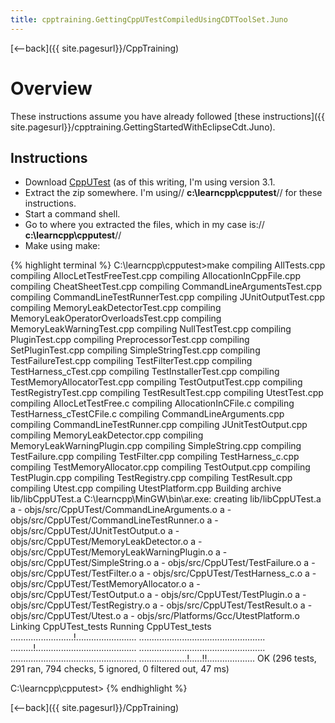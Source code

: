 ```yaml
---
title: cpptraining.GettingCppUTestCompiledUsingCDTToolSet.Juno
---
```

[<--back]({{ site.pagesurl}}/CppTraining)
# Overview
These instructions assume you have already followed [these instructions]({{ site.pagesurl}}/cpptraining.GettingStartedWithEclipseCdt.Juno).

## Instructions
* Download [CppUTest](http://sourceforge.net/projects/cpputest/files/cpputest/v3.1/CppUTest-v3.1.zip/download) (as of this writing, I'm using version 3.1.
* Extract the zip somewhere. I'm using// **c:\learncpp\cpputest**// for these instructions.
* Start a command shell.
* Go to where you extracted the files, which in my case is:// **c:\learncpp\cpputest**//
* Make using make:

{% highlight terminal %}
C:\learncpp\cpputest>make
compiling AllTests.cpp
compiling AllocLetTestFreeTest.cpp
compiling AllocationInCppFile.cpp
compiling CheatSheetTest.cpp
compiling CommandLineArgumentsTest.cpp
compiling CommandLineTestRunnerTest.cpp
compiling JUnitOutputTest.cpp
compiling MemoryLeakDetectorTest.cpp
compiling MemoryLeakOperatorOverloadsTest.cpp
compiling MemoryLeakWarningTest.cpp
compiling NullTestTest.cpp
compiling PluginTest.cpp
compiling PreprocessorTest.cpp
compiling SetPluginTest.cpp
compiling SimpleStringTest.cpp
compiling TestFailureTest.cpp
compiling TestFilterTest.cpp
compiling TestHarness_cTest.cpp
compiling TestInstallerTest.cpp
compiling TestMemoryAllocatorTest.cpp
compiling TestOutputTest.cpp
compiling TestRegistryTest.cpp
compiling TestResultTest.cpp
compiling UtestTest.cpp
compiling AllocLetTestFree.c
compiling AllocationInCFile.c
compiling TestHarness_cTestCFile.c
compiling CommandLineArguments.cpp
compiling CommandLineTestRunner.cpp
compiling JUnitTestOutput.cpp
compiling MemoryLeakDetector.cpp
compiling MemoryLeakWarningPlugin.cpp
compiling SimpleString.cpp
compiling TestFailure.cpp
compiling TestFilter.cpp
compiling TestHarness_c.cpp
compiling TestMemoryAllocator.cpp
compiling TestOutput.cpp
compiling TestPlugin.cpp
compiling TestRegistry.cpp
compiling TestResult.cpp
compiling Utest.cpp
compiling UtestPlatform.cpp
Building archive lib/libCppUTest.a
C:\learncpp\MinGW\bin\ar.exe: creating lib/libCppUTest.a
a - objs/src/CppUTest/CommandLineArguments.o
a - objs/src/CppUTest/CommandLineTestRunner.o
a - objs/src/CppUTest/JUnitTestOutput.o
a - objs/src/CppUTest/MemoryLeakDetector.o
a - objs/src/CppUTest/MemoryLeakWarningPlugin.o
a - objs/src/CppUTest/SimpleString.o
a - objs/src/CppUTest/TestFailure.o
a - objs/src/CppUTest/TestFilter.o
a - objs/src/CppUTest/TestHarness_c.o
a - objs/src/CppUTest/TestMemoryAllocator.o
a - objs/src/CppUTest/TestOutput.o
a - objs/src/CppUTest/TestPlugin.o
a - objs/src/CppUTest/TestRegistry.o
a - objs/src/CppUTest/TestResult.o
a - objs/src/CppUTest/Utest.o
a - objs/src/Platforms/Gcc/UtestPlatform.o
Linking CppUTest_tests
Running CppUTest_tests
.........................!........................
..................................................
.........!........................................
..................................................
..................................................
...................!.....!!...................
OK (296 tests, 291 ran, 794 checks, 5 ignored, 0 filtered out, 47 ms)


C:\learncpp\cpputest>
{% endhighlight %}

[<--back]({{ site.pagesurl}}/CppTraining)
